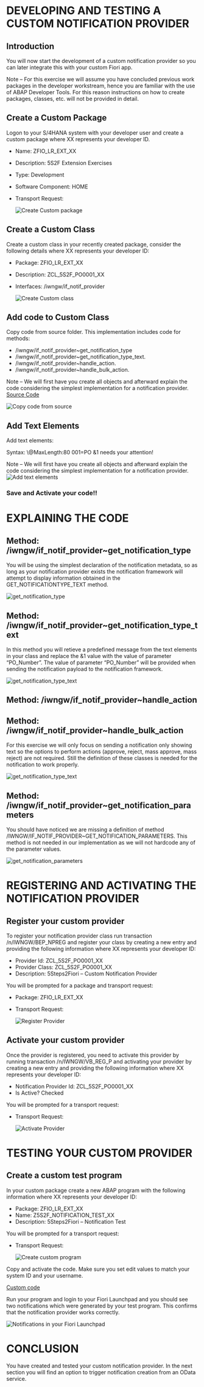 # DEVELOPING AND TESTING A CUSTOM NOTIFICATION PROVIDER

## Introduction
You will now start the development of a custom notification provider so you can later integrate this with your custom Fiori app.

Note – For this exercise we will assume you have concluded previous work packages in the developer workstream, hence you are familiar with the use of ABAP Developer Tools. For this reason instructions on how to create packages, classes, etc. will not be provided in detail.

## Create a Custom Package
Logon to your S/4HANA system with your developer user and create a custom package where XX represents your developer ID.

- Name: ZFIO_LR_EXT_XX
- Description: 5S2F Extension Exercises
- Type: Development
- Software Component: HOME
- Transport Request: <choose your own>

  ![Create Custom package](images/custom_package.png)

## Create a Custom Class
Create a custom class in your recently created package, consider the following details where XX represents your developer ID:

- Package: ZFIO_LR_EXT_XX
- Description: ZCL_5S2F_PO0001_XX
- Interfaces: /iwngw/if_notif_provider

  ![Create Custom class](images/custom_class_details.png)

## Add code to Custom Class
Copy code from source folder. This implementation includes code for methods:

- /iwngw/if_notif_provider~get_notification_type
- /iwngw/if_notif_provider~get_notification_type_text.
- /iwngw/if_notif_provider~handle_action.
- /iwngw/if_notif_provider~handle_bulk_action.

Note – We will first have you create all objects and afterward explain the code considering the simplest implementation for a notification provider.
  [Source Code](./sources/zcl_5s2f_po0001_xx.txt)

  ![Copy code from source](images/custom_class_implementation.png)

## Add Text Elements
Add text elements:

Syntax:
\\@MaxLength:80
001=PO &1 needs your attention!

Note – We will first have you create all objects and afterward explain the code considering the simplest implementation for a notification provider.
  ![Add text elements](images/custom_class_text.png)

### Save and Activate your code!!

# EXPLAINING THE CODE

## Method: /iwngw/if_notif_provider~get_notification_type
You will be using the simplest declaration of the notification metadata, so as long as your notification provider exists the notification framework will attempt to display information obtained in the GET_NOTIFICATIONTYPE_TEXT method.

  ![get_notification_type](images/get_notification_type.png)

## Method: /iwngw/if_notif_provider~get_notification_type_text
In this method you will retieve a predefined message from the text elements in your class and replace the &1 value with the value of parameter “PO_Number”. The value of parameter “PO_Number” will be provided when sending the notification payload to the notification framework.

  ![get_notification_type_text](images/get_notification_type_text.png)

## Method: /iwngw/if_notif_provider~handle_action
## Method: /iwngw/if_notif_provider~handle_bulk_action
For this exercise we will only focus on sending a notification only showing text so the options to perform actions (approve, reject, mass approve, mass reject) are not required. Still the definition of these classes is needed for the notification to work properly.

  ![get_notification_type_text](images/handle_action_bulk_action.png)

## Method: /iwngw/if_notif_provider~get_notification_parameters
You should have noticed we are missing a definition of method /IWNGW/IF_NOTIF_PROVIDER~GET_NOTIFICATION_PARAMETERS. This method is not needed in our implementation as we will not hardcode any of the parameter values.

  ![get_notification_parameters](images/custom_class_method_notused.png)

# REGISTERING AND ACTIVATING THE NOTIFICATION PROVIDER

## Register your custom provider
To register your notification provider class run transaction /n/IWNGW/BEP_NPREG and register your class by creating a new entry and providing the following information where XX represents your developer ID:

- Provider Id: ZCL_5S2F_PO0001_XX
- Provider Class: ZCL_5S2F_PO0001_XX
- Description: 5Steps2Fiori – Custom Notification Provider

You will be prompted for a package and transport request:
- Package: ZFIO_LR_EXT_XX
- Transport Request: <choose your own>

  ![Register Provider](images/register_provider.png)

## Activate your custom provider
Once the provider is registered, you need to activate this provider by running transaction /n/IWNGW/VB_REG_P and activating your provider by creating a new entry and providing the following information where XX represents your developer ID:

- Notification Provider Id: ZCL_5S2F_PO0001_XX
- Is Active? Checked

You will be prompted for a transport request:
- Transport Request: <choose your own>

  ![Activate Provider](images/activate_provider.png)

# TESTING YOUR CUSTOM PROVIDER

## Create a custom test program
In your custom package create a new ABAP program with the following information where XX represents your developer ID:

- Package: ZFIO_LR_EXT_XX
- Name: Z5S2F_NOTIFICATION_TEST_XX
- Description: 5Steps2Fiori – Notification Test

You will be prompted for a transport request:
- Transport Request: <choose your own>

  ![Create custom program](images/custom_program_details.png)

Copy and activate the code. Make sure you set edit values to match your system ID and your username.

  [Custom code](sources/z5s2f_notification_test_xx.txt)

Run your program and login to your Fiori Launchpad and you should see two notifications which were generated by your test program. This confirms that the notification provider works correctly.

  ![Notifications in your Fiori Launchpad](images/flp_notifications.png)

# CONCLUSION
You have created and tested your custom notification provider. In the next section you will find an option to trigger notification creation from an OData service.
